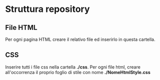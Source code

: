# Struttura repository

## File HTML
Per ogni pagina HTML creare il relativo file ed inserirlo in questa cartella.

## CSS
Inserire tutti i file css nella cartella **./css**.
Per ogni file html, creare all'occorrenza il proprio foglio di stile con nome **./NomeHtmlStyle.css**



